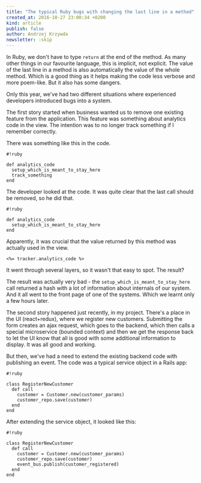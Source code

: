 ```yaml
---
title: "The typical Ruby bugs with changing the last line in a method"
created_at: 2016-10-27 23:00:34 +0200
kind: article
publish: false
author: Andrzej Krzywda
newsletter: :skip
---
```


In Ruby, we don't have to type `return` at the end of the method. As many other things in our favourite language, this is implicit, not explicit. The value of the last line in a method is also automatically the value of the whole method. Which is a good thing as it helps making the code less verbose and more poem-like. But it also has some dangers.

<!-- more -->

Only this year, we've had two different situations where experienced developers introduced bugs into a system.

The first story started when business wanted us to remove one existing feature from the application. This feature was something about analytics code in the view. The intention was to no longer track something if I remember correctly.

There was something like this in the code.

```
#!ruby

def analytics_code
  setup_which_is_meant_to_stay_here
  track_something
end
```

The developer looked at the code. It was quite clear that the last call should be removed, so he did that.

```
#!ruby

def analytics_code
  setup_which_is_meant_to_stay_here
end
```

Apparently, it was crucial that the value returned by this method was actually used in the view.

```
<%= tracker.analytics_code %>
```

It went through several layers, so it wasn't that easy to spot.
The result?

The result was actually very bad - the `setup_which_is_meant_to_stay_here` call returned a hash with a lot of information about internals of our system. And it all went to the front page of one of the systems. Which we learnt only a few hours later.

The second story happened just recently, in my project. There's a place in the UI (react+redux), where we register new customers. Submitting the form creates an ajax request, which goes to the backend, which then calls a special microservice (bounded context) and then we get the response back to let the UI know that all is good with some additional information to display. It was all good and working.

But then, we've had a need to extend the existing backend code with publishing an event. The code was a typical service object in a Rails app:

```
#!ruby

class RegisterNewCustomer
  def call
    customer = Customer.new(customer_params)
    customer_repo.save(customer)
  end
end
```

After extending the service object, it looked like this:

```
#!ruby

class RegisterNewCustomer
  def call
    customer = Customer.new(customer_params)
    customer_repo.save(customer)
    event_bus.publish(customer_registered)
  end
end
```

